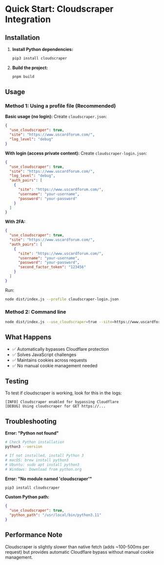 # Quick Start: Cloudscraper Integration

## Installation

1. **Install Python dependencies:**
   ```bash
   pip3 install cloudscraper
   ```

2. **Build the project:**
   ```bash
   pnpm build
   ```

## Usage

### Method 1: Using a profile file (Recommended)

**Basic usage (no login):**
Create `cloudscraper.json`:
```json
{
  "use_cloudscraper": true,
  "site": "https://www.uscardforum.com/",
  "log_level": "debug"
}
```

**With login (access private content):**
Create `cloudscraper-login.json`:
```json
{
  "use_cloudscraper": true,
  "site": "https://www.uscardforum.com/",
  "log_level": "debug",
  "auth_pairs": [
    {
      "site": "https://www.uscardforum.com/",
      "username": "your-username",
      "password": "your-password"
    }
  ]
}
```

**With 2FA:**
```json
{
  "use_cloudscraper": true,
  "site": "https://www.uscardforum.com/",
  "auth_pairs": [
    {
      "site": "https://www.uscardforum.com/",
      "username": "your-username",
      "password": "your-password",
      "second_factor_token": "123456"
    }
  ]
}
```

Run:
```bash
node dist/index.js --profile cloudscraper-login.json
```

### Method 2: Command line

```bash
node dist/index.js --use_cloudscraper=true --site=https://www.uscardforum.com/ --log_level=debug
```

## What Happens

- ✅ Automatically bypasses Cloudflare protection
- ✅ Solves JavaScript challenges
- ✅ Maintains cookies across requests
- ✅ No manual cookie management needed

## Testing

To test if cloudscraper is working, look for this in the logs:
```
[INFO] Cloudscraper enabled for bypassing Cloudflare
[DEBUG] Using cloudscraper for GET https://...
```

## Troubleshooting

**Error: "Python not found"**
```bash
# Check Python installation
python3 --version

# If not installed, install Python 3
# macOS: brew install python3
# Ubuntu: sudo apt install python3
# Windows: Download from python.org
```

**Error: "No module named 'cloudscraper'"**
```bash
pip3 install cloudscraper
```

**Custom Python path:**
```json
{
  "use_cloudscraper": true,
  "python_path": "/usr/local/bin/python3.11"
}
```

## Performance Note

Cloudscraper is slightly slower than native fetch (adds ~100-500ms per request) but provides automatic Cloudflare bypass without manual cookie management.
